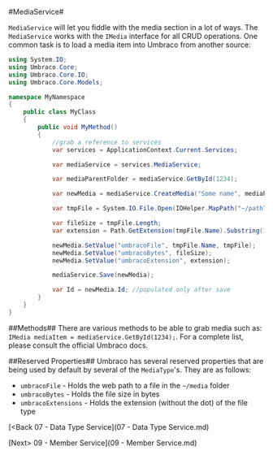 #MediaService#

`MediaService` will let you fiddle with the media section in a lot of ways. The `MediaService` works with the `IMedia` interface for all CRUD operations.  One common task is to load a media item into Umbraco from another source:

```c#
using System.IO;
using Umbraco.Core;
using Umbraco.Core.IO;
using Umbraco.Core.Models;

namespace MyNamespace
{
    public class MyClass
    {
        public void MyMethod()
        {
            //grab a reference to services
            var services = ApplicationContext.Current.Services;

            var mediaService = services.MediaService;

            var mediaParentFolder = mediaService.GetById(1234);

            var newMedia = mediaService.CreateMedia("Some name", mediaParentFolder, "Image");

            var tmpFile = System.IO.File.Open(IOHelper.MapPath("~/pathToImage/someImage.png"), FileMode.Open);

            var fileSize = tmpFile.Length;
            var extension = Path.GetExtension(tmpFile.Name).Substring(1);

            newMedia.SetValue("umbracoFile", tmpFile.Name, tmpFile);
            newMedia.SetValue("umbracoBytes", fileSize);
            newMedia.SetValue("umbracoExtension", extension);

            mediaService.Save(newMedia);

            var Id = newMedia.Id; //populated only after save
        }
    }
}
```

##Methods##
There are various methods to be able to grab media such as: `IMedia mediaItem = mediaService.GetById(1234);`.  For a complete list, please consult the official Umbraco docs.

##Reserved Properties##
Umbraco has several reserved properties that are being used by default by several of the `MediaType`'s.  They are as follows:

* `umbracoFile` - Holds the web path to a file in the `~/media` folder
* `umbracoBytes` - Holds the file size in bytes
* `umbracoExtensions` - Holds the extension (without the dot) of the file type

[<Back 07 - Data Type Service](07 - Data Type Service.md)

[Next> 09 - Member Service](09 - Member Service.md)
